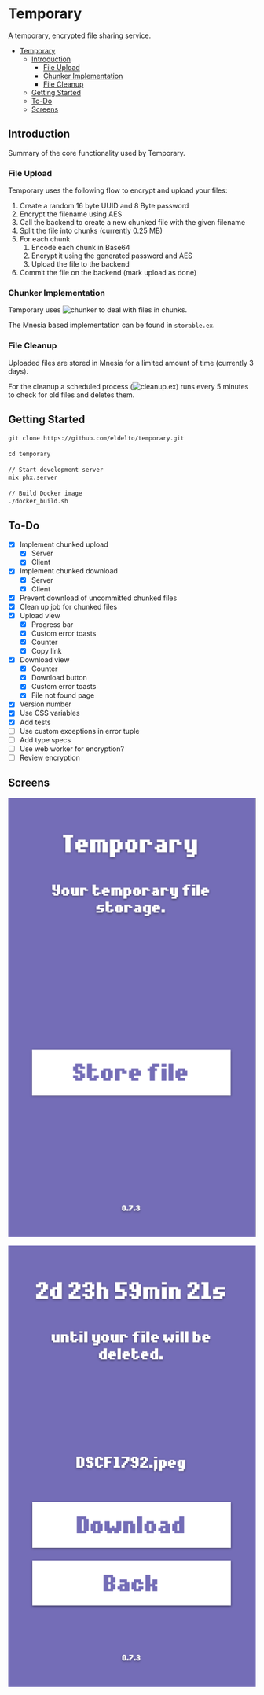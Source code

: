 
# Temporary

A temporary, encrypted file sharing service.

- [Temporary](#temporary)
  - [Introduction](#introduction)
    - [File Upload](#file-upload)
    - [Chunker Implementation](#chunker-implementation)
    - [File Cleanup](#file-cleanup)
  - [Getting Started](#getting-started)
  - [To-Do](#to-do)
  - [Screens](#screens)

## Introduction

Summary of the core functionality used by Temporary.

### File Upload

Temporary uses the following flow to encrypt and upload your files:

1.   Create a random 16 byte UUID and 8 Byte password
2.   Encrypt the filename using AES
3.   Call the backend to create a new chunked file with the given filename
4.   Split the file into chunks (currently 0.25 MB)
5.   For each chunk
     1.   Encode each chunk in Base64 
     2.   Encrypt it using the generated password and AES
     3.   Upload the file to the backend
6.   Commit the file on the backend (mark upload as done)

### Chunker Implementation

Temporary uses ![chunker](https://github.com/eldelto/chunker) to deal with
files in chunks.

The Mnesia based implementation can be found in `storable.ex`.

### File Cleanup

Uploaded files are stored in Mnesia for a limited amount of time (currently 3
days).

For the cleanup a scheduled process (![cleanup.ex](https://github.com/eldelto/temporary/blob/master/lib/temporary_server/cleanup.ex)) runs every 5 minutes to check for old files and deletes them.

## Getting Started

```
git clone https://github.com/eldelto/temporary.git

cd temporary 

// Start development server
mix phx.server

// Build Docker image
./docker_build.sh
```

## To-Do

- [x] Implement chunked upload
  - [x] Server
  - [x] Client
- [x] Implement chunked download
  - [x] Server
  - [x] Client
- [x] Prevent download of uncommitted chunked files
- [x] Clean up job for chunked files
- [x] Upload view
  - [x] Progress bar
  - [x] Custom error toasts
  - [x] Counter
  - [x] Copy link
- [x] Download view
  - [x] Counter
  - [x] Download button
  - [x] Custom error toasts
  - [x] File not found page
- [x] Version number
- [x] Use CSS variables
- [x] Add tests
- [ ] Use custom exceptions in error tuple
- [ ] Add type specs
- [ ] Use web worker for encryption?
- [ ] Review encryption

## Screens

![Upload View](https://raw.githubusercontent.com/eldelto/temporary/master/docs/resources/upload-view.png)

![Download View](https://raw.githubusercontent.com/eldelto/temporary/master/docs/resources/download-view.png)
